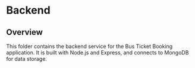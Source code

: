 # Backend

## Overview

This folder contains the backend service for the Bus Ticket Booking application. It is built with Node.js and Express, and connects to MongoDB for data storage.
